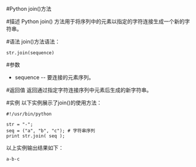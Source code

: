 #Python join()方法


#描述
Python join() 方法用于将序列中的元素以指定的字符连接生成一个新的字符串。

#语法
join()方法语法：

```
str.join(sequence)
```

#参数
- sequence -- 要连接的元素序列。


#返回值
返回通过指定字符连接序列中元素后生成的新字符串。


#实例
以下实例展示了join()的使用方法：

```
#!/usr/bin/python

str = "-";
seq = ("a", "b", "c"); # 字符串序列
print str.join( seq );
```

以上实例输出结果如下：

```
a-b-c
```